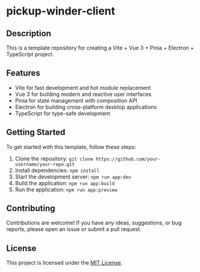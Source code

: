 # pickup-winder-client

## Description

This is a template repository for creating a Vite + Vue 3 + Pinia + Electron + TypeScript project.

## Features

- Vite for fast development and hot module replacement
- Vue 3 for building modern and reactive user interfaces
- Pinia for state management with composition API
- Electron for building cross-platform desktop applications
- TypeScript for type-safe development

## Getting Started

To get started with this template, follow these steps:

1. Clone the repository: `git clone https://github.com/your-username/your-repo.git`
2. Install dependencies: `npm install`
3. Start the development server: `npm run app:dev`
4. Build the application: `npm run app:build`
5. Run the application: `npm run app:preview`

## Contributing

Contributions are welcome! If you have any ideas, suggestions, or bug reports, please open an issue or submit a pull request.

## License

This project is licensed under the [MIT License](LICENSE).
